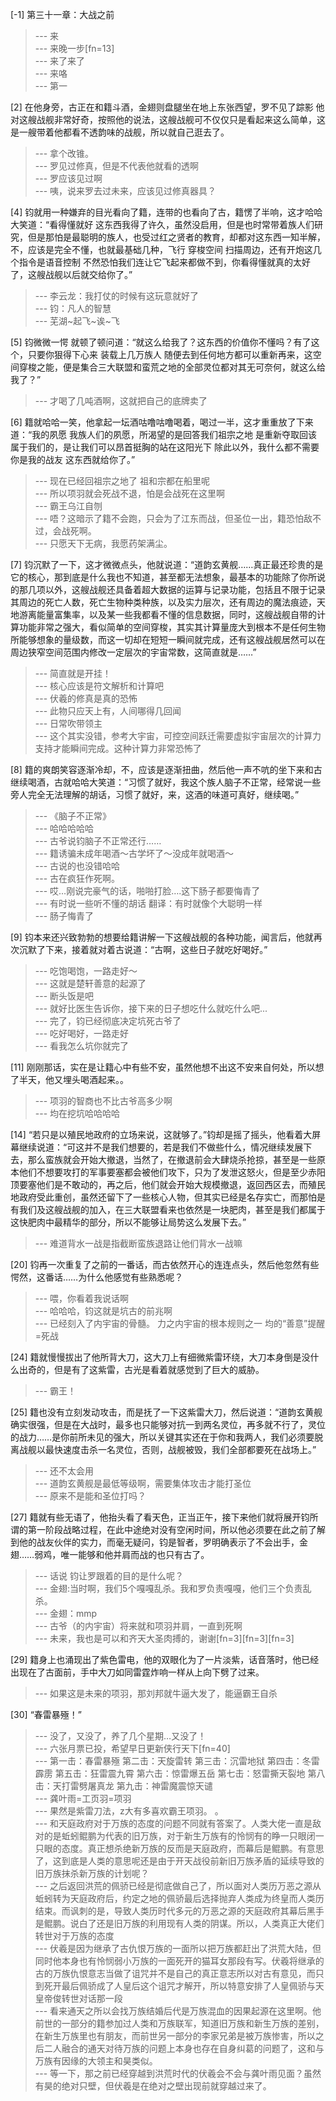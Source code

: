 
[-1] 第三十一章：大战之前
>--- 来<br>
>--- 来晚一步[fn=13]<br>
>--- 来了来了<br>
>--- 来咯<br>
>--- 第一<br>

[2] 在他身旁，古正在和籍斗酒，金翅则盘腿坐在地上东张西望，罗不见了踪影 他对这艘战舰非常好奇，按照他的说法，这艘战舰可不仅仅只是看起来这么简单，这是一艘带着他都看不透韵味的战舰，所以就自己逛去了。
>--- 拿个改锥。<br>
>--- 罗见过修真，但是不代表他就看的透啊<br>
>--- 罗应该见过啊<br>
>--- 咦，说来罗去过未来，应该见过修真器具？<br>

[4] 钧就用一种嫌弃的目光看向了籍，连带的也看向了古，籍愣了半响，这才哈哈大笑道：“看得懂就好 这东西我得了许久，虽然没启用，但是也时常带着族人们研究，但是那怕是最聪明的族人，也受过红之贤者的教育，却都对这东西一知半解，不，应该是完全不懂，也就最基础几种，飞行 穿梭空间 扫描周边，还有开炮这几个指令是语音控制 不然恐怕我们连让它飞起来都做不到，你看得懂就真的太好了，这艘战舰以后就交给你了。”
>--- 李云龙：我打仗的时候有这玩意就好了<br>
>--- 钧：凡人的智慧<br>
>--- 芜湖~起飞~诶~飞<br>

[5] 钧微微一愕 就顿了顿问道：“就这么给我了？这东西的价值你不懂吗？有了这个，只要你狠得下心来 装载上几万族人 随便去到任何地方都可以重新再来，这空间穿梭之能，便是集合三大联盟和蛮荒之地的全部灵位都对其无可奈何，就这么给我了？”
>--- 才喝了几吨酒啊，这就把自己的底牌卖了<br>

[6] 籍就哈哈一笑，他拿起一坛酒咕噜咕噜喝着，喝过一半，这才重重放了下来道：“我的夙愿 我族人们的夙愿，所渴望的是回答我们祖宗之地 是重新夺取回该属于我们的，是让我们可以昂首挺胸的站在这阳光下 除此以外，我什么都不需要 你是我的战友 这东西就给你了。”
>--- 现在已经回祖宗之地了 祖和宗都在船里呢<br>
>--- 所以项羽就会死战不退，怕是会战死在这里啊<br>
>--- 霸王乌江自刎<br>
>--- 唔？这暗示了籍不会跑，只会为了江东而战，但圣位一出，籍恐怕敌不过，会战死啊。<br>
>--- 只愿天下无病，我愿药架满尘。<br>

[7] 钧沉默了一下，这才微微点头，他就说道：“道韵玄黄舰……真正最还珍贵的是它的核心，那到底是什么我也不知道，甚至都无法想象，最基本的功能除了你所说的那几项以外，这艘战舰还具备着超大数据的运算与记录功能，包括且不限于记录其周边的死亡人数，死亡生物种类种族，以及实力层次，还有周边的魔法痕迹，天地游离能量富集率，以及某一些我都看不懂的信息数据，同时，这艘战舰自带的计算功能非常之强大，看似简单的空间穿梭，其实其计算量庞大到根本不是任何生物所能够想象的量级数，而这一切却在短短一瞬间就完成，还有这艘战舰居然可以在周边狭窄空间范围内修改一定层次的宇宙常数，这简直就是……”
>--- 简直就是开挂！<br>
>--- 核心应该是符文解析和计算吧<br>
>--- 伏羲的修真是真的恐怖<br>
>--- 此物只应天上有，人间哪得几回闻<br>
>--- 日常吹带领主<br>
>--- 这个其实没错，参考大宇宙，可控空间跃迁需要虚拟宇宙层次的计算力支持才能瞬间完成。这种计算力非常恐怖了<br>

[8] 籍的爽朗笑容逐渐冷却，不，应该是逐渐扭曲，然后他一声不吭的坐下来和古继续喝酒，古就哈哈大笑道：“习惯了就好，我这个族人脑子不正常，经常说一些旁人完全无法理解的胡话，习惯了就好，来，这酒的味道可真好，继续喝。”
>--- 《脑子不正常》<br>
>--- 哈哈哈哈哈<br>
>--- 古爷说钧脑子不正常还行……<br>
>--- 籍诱骗未成年喝酒～古学坏了～没成年就喝酒～<br>
>--- 古说的也没错哈哈<br>
>--- 古在疯狂作死啊。<br>
>--- 哎…刚说完豪气的话，啪啪打脸….这下肠子都要悔青了<br>
>--- 有时说一些听不懂的胡话  翻译：有时就像个大聪明一样<br>
>--- 肠子悔青了<br>

[9] 钧本来还兴致勃勃的想要给籍讲解一下这艘战舰的各种功能，闻言后，他就再次沉默了下来，接着就对着古说道：“古啊，这些日子就吃好喝好。”
>--- 吃饱喝饱，一路走好～<br>
>--- 这就是楚轩善意的起源了<br>
>--- 断头饭是吧<br>
>--- 就好比医生告诉你，接下来的日子想吃什么就吃什么吧...<br>
>--- 完了，钧已经彻底决定坑死古爷了<br>
>--- 吃好喝好，一路走好<br>
>--- 看我怎么坑你就完了<br>

[11] 刚刚那话，实在是让籍心中有些不安，虽然他想不出这不安来自何处，所以想了半天，他又埋头喝酒起来。。
>--- 项羽的智商也不比古爷高多少啊<br>
>--- 均在挖坑哈哈哈哈<br>

[14] “若只是以殖民地政府的立场来说，这就够了。”钧却是摇了摇头，他看着大屏幕继续说道：“可这并不是我们想要的，若是我们不做些什么，情况继续发展下去，那么蛮族就会开始大撤退，当然了，在撤退前会大肆烧杀抢掠，甚至是一些原本他们不想要攻打的军事要塞都会被他们攻下，只为了发泄这怒火，但是至少赤阳顶要塞他们是不敢动的，再之后，他们就会开始大规模撤退，返回西区去，而殖民地政府受此重创，虽然还留下了一些核心人物，但其实已经是名存实亡，而那怕是有我们及这艘战舰的加入，在三大联盟看来也依然是一块肥肉，甚至是我们都属于这快肥肉中最精华的部分，所以不能够让局势这么发展下去。”
>--- 难道背水一战是指截断蛮族退路让他们背水一战嘛<br>

[20] 钧再一次重复了之前的一番话，而古依然开心的连连点头，然后他忽然有些愕然，这番话……为什么他感觉有些熟悉呢？
>--- 喂，你看着我说话啊<br>
>--- 哈哈哈，钧这就是坑古的前兆啊<br>
>--- 已经刻入了内宇宙的骨髓。   力之内宇宙的根本规则之一   均的“善意”提醒=死战<br>

[24] 籍就慢慢拔出了他所背大刀，这大刀上有细微紫雷环绕，大刀本身倒是没什么出奇的，但是有了这紫雷，古光是看着就感觉到了巨大的威胁。
>--- 霸王！<br>

[25] 籍也没有立刻发动攻击，而是抚了一下这紫雷大刀，然后说道：“道韵玄黄舰确实很强，但是在大战时，最多也只能够对抗一到两名灵位，再多就不行了，灵位的战力……是你前所未见的强大，所以关键其实还在于你和我两人，我们必须要脱离战舰以最快速度击杀一名灵位，否则，战舰被毁，我们全部都要死在战场上。”
>--- 还不太会用<br>
>--- 道韵玄黄舰是最低等级啊，需要集体攻击才能打圣位<br>
>--- 原来不是能和圣位打吗？<br>

[27] 籍就有些无语了，他抬头看了看天色，正当正午，接下来他们就将展开钧所谓的第一阶段战略过程，在此中途绝对没有空闲时间，所以他必须要在此之前了解到他的战友伙伴的实力，而毫无疑问，钧是智者，罗明确表示了不会出手，金翅……弱鸡，唯一能够和他并肩而战的也只有古了。
>--- 话说 钧让罗跟着的目的是什么呢？<br>
>--- 金翅:当时啊，我们5个嘎嘎乱杀。我和罗负责嘎嘎，他们三个负责乱杀。<br>
>--- 金翅：mmp<br>
>--- 古爷（的内宇宙）将来就和项羽并肩，一直到死啊<br>
>--- 未来，我也是可以和齐天大圣肉搏的，谢谢[fn=3][fn=3][fn=3]<br>

[29] 籍身上也涌现出了紫色雷电，他的双眼化为了一片淡紫，话音落时，他已经出现在了古面前，手中大刀如同雷霆炸响一样从上向下劈了过来。
>--- 如果这是未来的项羽，那刘邦就牛逼大发了，能逼霸王自杀<br>

[30] “春雷暴殛！”
>--- 没了，又没了，养了几个星期…又没了！<br>
>--- 六张月票已投，希望早日更新侠行天下[fn=40]<br>
>--- 第一击：春雷暴殛
第二击：天旋雷转
第三击：沉雷地狱
第四击：冬雷霹雳
第五击：狂雷震九霄
第六击：惊雷爆五岳
第七击：怒雷撕天裂地
第八击：天打雷劈屠真龙
第九击：神雷魔震惊天谴<br>
>--- 龚叶雨=工页羽=项羽<br>
>--- 果然是紫雷刀法，z大有多喜欢霸王项羽。 。<br>
>--- 和天庭政府对于万族的态度的问题不同就有答案了。人类大佬一直是敌对的是蚯蚓鲲鹏为代表的旧万族，对于新生万族有的怜悯有的睁一只眼闭一只眼的态度。真正想杀绝新万族的反而是天庭政府，而幕后是鲲鹏。有意思了，这到底是人类的意思呢还是由于开天战役前新旧万族矛盾的延续导致的旧万族抹杀新万族的计划呢？<br>
>--- 之后返回洪荒的佩骄已经是彻底做自己了，所以面对人类历万恶之源从蚯蚓转为天庭政府后，约定之地的佩骄最后选择抛弃人类成为终皇而人类历结束。而讽刺的是，导致人类历时代多元的万恶之源的天庭政府其幕后黑手是鲲鹏。说白了还是旧万族的利用现有人类的阴谋。所以，人类真正大佬们转世对于万族的态度<br>
>--- 伏羲是因为继承了古仇恨万族的一面所以把万族都赶出了洪荒大陆，但同时他本身也有怜悯弱小万族的一面死开的猫耳女那段有写。伏羲将继承的古的万族仇恨意志当做了诅咒并不是自己的真正意志所以对古有意见，而只到死开最后佩骄成了人皇后这个诅咒才解开，所以特意安排了人皇佩骄与天皇帝俊转世对话那一段<br>
>--- 看来通天之所以会找万族结婚后代是万族混血的因果起源在这里啊。他前世的一部分的籍参加过人类和万族联军，知道旧万族和新生万族的差别，在新生万族里也有朋友，而前世另一部分的李家兄弟是被万族惨害，所以之后二人融合的通天对待万族的问题上本身也存在自身纠葛的问题了，这和与万族有因缘的大领主和昊类似。<br>
>--- 等一下，那之前已经穿越到洪荒时代的伏羲会不会与龚叶雨见面？虽然有昊的绝对只壁，但伏羲是在绝对之壁出现前就穿越过来了。<br>
